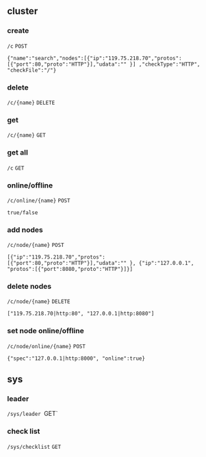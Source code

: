 
## cluster

### create

`/c` `POST`

    {"name":"search","nodes":[{"ip":"119.75.218.70","protos":[{"port":80,"proto":"HTTP"}],"udata":"" }] ,"checkType":"HTTP", "checkFile":"/"}

### delete

`/c/{name}` `DELETE`

### get

`/c/{name}` `GET`

### get all

`/c` `GET`

### online/offline

`/c/online/{name}` `POST`

    true/false

### add nodes

`/c/node/{name}` `POST`

    [{"ip":"119.75.218.70","protos":[{"port":80,"proto":"HTTP"}],"udata":"" }, {"ip":"127.0.0.1", "protos":[{"port":8080,"proto":"HTTP"}]}]

### delete nodes

`/c/node/{name}` `DELETE`

    ["119.75.218.70|http:80", "127.0.0.1|http:8080"]

### set node online/offline

`/c/node/online/{name}` `POST`

    {"spec":"127.0.0.1|http:8000", "online":true}

## sys

### leader

`/sys/leader `GET`

### check list

`/sys/checklist` `GET`


